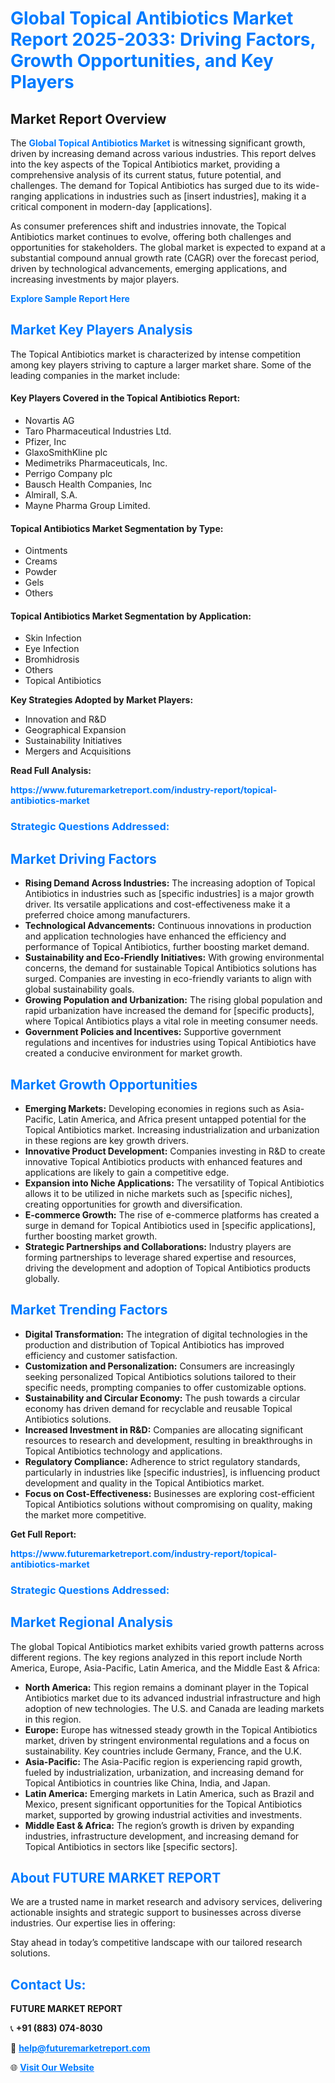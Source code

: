 <h1 style="color: #007BFF;">Global Topical Antibiotics Market Report 2025-2033: Driving Factors, Growth Opportunities, and Key Players</h1>

<section id="overview">
<h2>Market Report Overview</h2>
<p>The <a href="https://www.futuremarketreport.com/industry-report/topical-antibiotics-market" style="color: #007BFF; text-decoration: none;"><strong>Global Topical Antibiotics Market</strong></a> is witnessing significant growth, driven by increasing demand across various industries. This report delves into the key aspects of the Topical Antibiotics market, providing a comprehensive analysis of its current status, future potential, and challenges. The demand for Topical Antibiotics has surged due to its wide-ranging applications in industries such as [insert industries], making it a critical component in modern-day [applications].</p>
<p>As consumer preferences shift and industries innovate, the Topical Antibiotics market continues to evolve, offering both challenges and opportunities for stakeholders. The global market is expected to expand at a substantial compound annual growth rate (CAGR) over the forecast period, driven by technological advancements, emerging applications, and increasing investments by major players.</p>
</section>

<section id="overview">
<p><a href="https://www.futuremarketreport.com/request-sample/reportId=123066" style="color: #007BFF; text-decoration: none;"><strong>Explore Sample Report Here</strong></a></p>
</section>

<section id="key-players">
<h2 style="color: #007BFF;">Market Key Players Analysis</h2>
<p>The Topical Antibiotics market is characterized by intense competition among key players striving to capture a larger market share. Some of the leading companies in the market include:</p>
<h4>Key Players Covered in the Topical Antibiotics Report:</h4>
<ul><li>Novartis AG</li><li>Taro Pharmaceutical Industries Ltd.</li><li>Pfizer, Inc</li><li>GlaxoSmithKline plc</li><li>Medimetriks Pharmaceuticals, Inc.</li><li>Perrigo Company plc</li><li>Bausch Health Companies, Inc</li><li>Almirall, S.A.</li><li>Mayne Pharma Group Limited.</li></ul>
<h4>Topical Antibiotics Market Segmentation by Type:</h4>
<ul><li>Ointments</li><li>Creams</li><li>Powder</li><li>Gels</li><li>Others</li></ul>

<h4>Topical Antibiotics Market Segmentation by Application:</h4>
<ul><li>Skin Infection</li><li>Eye Infection</li><li>Bromhidrosis</li><li>Others</li><li>Topical Antibiotics</li></ul>
<p><strong>Key Strategies Adopted by Market Players:</strong></p>
<ul>
<li>Innovation and R&D</li>
<li>Geographical Expansion</li>
<li>Sustainability Initiatives</li>
<li>Mergers and Acquisitions</li>
</ul>
</section>

<section>
<p><strong>Read Full Analysis: </strong></p><a href="https://www.futuremarketreport.com/industry-report/topical-antibiotics-market" style="color: #007BFF; text-decoration: none;"><strong>https://www.futuremarketreport.com/industry-report/topical-antibiotics-market</strong></a>
<h3 style="color: #007BFF;">Strategic Questions Addressed:</h3>
</section>

<section id="driving-factors">
<h2 style="color: #007BFF;">Market Driving Factors</h2>
<ul>
<li><strong>Rising Demand Across Industries:</strong> The increasing adoption of Topical Antibiotics in industries such as [specific industries] is a major growth driver. Its versatile applications and cost-effectiveness make it a preferred choice among manufacturers.</li>
<li><strong>Technological Advancements:</strong> Continuous innovations in production and application technologies have enhanced the efficiency and performance of Topical Antibiotics, further boosting market demand.</li>
<li><strong>Sustainability and Eco-Friendly Initiatives:</strong> With growing environmental concerns, the demand for sustainable Topical Antibiotics solutions has surged. Companies are investing in eco-friendly variants to align with global sustainability goals.</li>
<li><strong>Growing Population and Urbanization:</strong> The rising global population and rapid urbanization have increased the demand for [specific products], where Topical Antibiotics plays a vital role in meeting consumer needs.</li>
<li><strong>Government Policies and Incentives:</strong> Supportive government regulations and incentives for industries using Topical Antibiotics have created a conducive environment for market growth.</li>
</ul>
</section>

<section id="growth-opportunities">
<h2 style="color: #007BFF;">Market Growth Opportunities</h2>
<ul>
<li><strong>Emerging Markets:</strong> Developing economies in regions such as Asia-Pacific, Latin America, and Africa present untapped potential for the Topical Antibiotics market. Increasing industrialization and urbanization in these regions are key growth drivers.</li>
<li><strong>Innovative Product Development:</strong> Companies investing in R&D to create innovative Topical Antibiotics products with enhanced features and applications are likely to gain a competitive edge.</li>
<li><strong>Expansion into Niche Applications:</strong> The versatility of Topical Antibiotics allows it to be utilized in niche markets such as [specific niches], creating opportunities for growth and diversification.</li>
<li><strong>E-commerce Growth:</strong> The rise of e-commerce platforms has created a surge in demand for Topical Antibiotics used in [specific applications], further boosting market growth.</li>
<li><strong>Strategic Partnerships and Collaborations:</strong> Industry players are forming partnerships to leverage shared expertise and resources, driving the development and adoption of Topical Antibiotics products globally.</li>
</ul>
</section>

<section id="trending-factors">
<h2 style="color: #007BFF;">Market Trending Factors</h2>
<ul>
<li><strong>Digital Transformation:</strong> The integration of digital technologies in the production and distribution of Topical Antibiotics has improved efficiency and customer satisfaction.</li>
<li><strong>Customization and Personalization:</strong> Consumers are increasingly seeking personalized Topical Antibiotics solutions tailored to their specific needs, prompting companies to offer customizable options.</li>
<li><strong>Sustainability and Circular Economy:</strong> The push towards a circular economy has driven demand for recyclable and reusable Topical Antibiotics solutions.</li>
<li><strong>Increased Investment in R&D:</strong> Companies are allocating significant resources to research and development, resulting in breakthroughs in Topical Antibiotics technology and applications.</li>
<li><strong>Regulatory Compliance:</strong> Adherence to strict regulatory standards, particularly in industries like [specific industries], is influencing product development and quality in the Topical Antibiotics market.</li>
<li><strong>Focus on Cost-Effectiveness:</strong> Businesses are exploring cost-efficient Topical Antibiotics solutions without compromising on quality, making the market more competitive.</li>
</ul>
</section>

<section>
<p><strong>Get Full Report: </strong></p><a href="https://www.futuremarketreport.com/industry-report/topical-antibiotics-market" style="color: #007BFF; text-decoration: none;"><strong>https://www.futuremarketreport.com/industry-report/topical-antibiotics-market</strong></a>
<h3 style="color: #007BFF;">Strategic Questions Addressed:</h3>
</section>


<section id="regional-analysis">
<h2 style="color: #007BFF;">Market Regional Analysis</h2>
<p>The global Topical Antibiotics market exhibits varied growth patterns across different regions. The key regions analyzed in this report include North America, Europe, Asia-Pacific, Latin America, and the Middle East & Africa:</p>
<ul>
<li><strong>North America:</strong> This region remains a dominant player in the Topical Antibiotics market due to its advanced industrial infrastructure and high adoption of new technologies. The U.S. and Canada are leading markets in this region.</li>
<li><strong>Europe:</strong> Europe has witnessed steady growth in the Topical Antibiotics market, driven by stringent environmental regulations and a focus on sustainability. Key countries include Germany, France, and the U.K.</li>
<li><strong>Asia-Pacific:</strong> The Asia-Pacific region is experiencing rapid growth, fueled by industrialization, urbanization, and increasing demand for Topical Antibiotics in countries like China, India, and Japan.</li>
<li><strong>Latin America:</strong> Emerging markets in Latin America, such as Brazil and Mexico, present significant opportunities for the Topical Antibiotics market, supported by growing industrial activities and investments.</li>
<li><strong>Middle East & Africa:</strong> The region’s growth is driven by expanding industries, infrastructure development, and increasing demand for Topical Antibiotics in sectors like [specific sectors].</li>
</ul>
</section>

<footer>
<h2 style="color: #007BFF;">About FUTURE MARKET REPORT</h2>
<p>We are a trusted name in market research and advisory services, delivering actionable insights and strategic support to businesses across diverse industries. Our expertise lies in offering:</p>

<p>Stay ahead in today’s competitive landscape with our tailored research solutions.</p>

<h2 style="color: #007BFF;">Contact Us:</h2>
<p><strong>FUTURE MARKET REPORT</strong></p>
<p>📞 <strong>+91 (883) 074-8030</strong></p>
<p>📧 <strong><a href="mailto:help@futuremarketreport.com" style="color: #007BFF;">help@futuremarketreport.com</a></strong></p>
<p>🌐 <strong><a href="https://www.futuremarketreport.com/" style="color: #007BFF;">Visit Our Website</a></strong></p>
</footer>